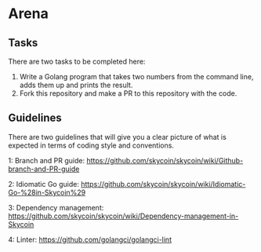 # Arena

## Tasks
There are two tasks to be completed here:
1. Write a Golang program that takes two numbers from the command line, adds them up and prints the result.
2. Fork this repository and make a PR to this repository with the code.

## Guidelines
There are two guidelines that will give you a clear picture of what is expected in terms of coding style and conventions.

1: Branch and PR guide:
https://github.com/skycoin/skycoin/wiki/Github-branch-and-PR-guide

2: Idiomatic Go guide:
https://github.com/skycoin/skycoin/wiki/Idiomatic-Go-%28in-Skycoin%29

3: Dependency management:
https://github.com/skycoin/skycoin/wiki/Dependency-management-in-Skycoin

4: Linter:
https://github.com/golangci/golangci-lint


